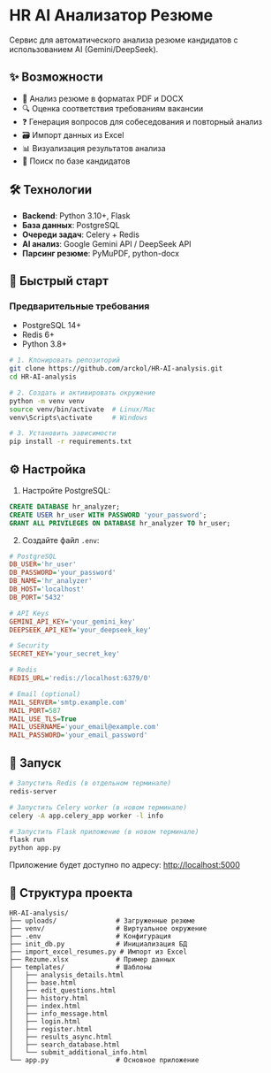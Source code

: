 # HR AI Анализатор Резюме

Сервис для автоматического анализа резюме кандидатов с использованием AI (Gemini/DeepSeek).

## ✨ Возможности

- 📄 Анализ резюме в форматах PDF и DOCX
- 🔍 Оценка соответствия требованиям вакансии
- ❓ Генерация вопросов для собеседования и повторный анализ
- 🗃️ Импорт данных из Excel
- 📊 Визуализация результатов анализа
- 🔎 Поиск по базе кандидатов

## 🛠 Технологии

- **Backend**: Python 3.10+, Flask
- **База данных**: PostgreSQL
- **Очереди задач**: Celery + Redis
- **AI анализ**: Google Gemini API / DeepSeek API
- **Парсинг резюме**: PyMuPDF, python-docx

## 🚀 Быстрый старт

### Предварительные требования
- PostgreSQL 14+
- Redis 6+
- Python 3.8+

```bash
# 1. Клонировать репозиторий
git clone https://github.com/arckol/HR-AI-analysis.git
cd HR-AI-analysis

# 2. Создать и активировать окружение
python -m venv venv
source venv/bin/activate  # Linux/Mac
venv\Scripts\activate     # Windows

# 3. Установить зависимости
pip install -r requirements.txt
```

## ⚙️ Настройка

1. Настройте PostgreSQL:
```sql
CREATE DATABASE hr_analyzer;
CREATE USER hr_user WITH PASSWORD 'your_password';
GRANT ALL PRIVILEGES ON DATABASE hr_analyzer TO hr_user;
```

2. Создайте файл `.env`:
```ini
# PostgreSQL
DB_USER='hr_user'
DB_PASSWORD='your_password'
DB_NAME='hr_analyzer'
DB_HOST='localhost'
DB_PORT='5432'

# API Keys
GEMINI_API_KEY='your_gemini_key'
DEEPSEEK_API_KEY='your_deepseek_key'

# Security
SECRET_KEY='your_secret_key'

# Redis
REDIS_URL='redis://localhost:6379/0'

# Email (optional)
MAIL_SERVER='smtp.example.com'
MAIL_PORT=587
MAIL_USE_TLS=True
MAIL_USERNAME='your_email@example.com'
MAIL_PASSWORD='your_email_password'
```

## 🏃 Запуск

```bash
# Запустить Redis (в отдельном терминале)
redis-server

# Запустить Celery worker (в новом терминале)
celery -A app.celery_app worker -l info

# Запустить Flask приложение (в новом терминале)
flask run
python app.py
```

Приложение будет доступно по адресу: [http://localhost:5000](http://localhost:5000)

## 📂 Структура проекта

```
HR-AI-analysis/
├── uploads/               # Загруженные резюме
├── venv/                  # Виртуальное окружение
├── .env                   # Конфигурация
├── init_db.py             # Инициализация БД
├── import_excel_resumes.py # Импорт из Excel
├── Rezume.xlsx            # Пример данных
├── templates/             # Шаблоны
│   ├── analysis_details.html
│   ├── base.html
│   ├── edit_questions.html
│   ├── history.html
│   ├── index.html
│   ├── info_message.html
│   ├── login.html
│   ├── register.html
│   ├── results_async.html
│   ├── search_database.html
│   └── submit_additional_info.html
└── app.py                 # Основное приложение
```
